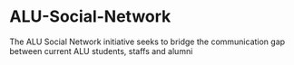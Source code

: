 # ALU-Social-Network
The ALU Social Network initiative seeks to bridge the communication gap between current ALU students, staffs and alumni
